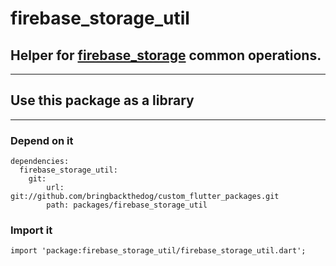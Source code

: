 # firebase_storage_util

## Helper for [firebase_storage](https://pub.dev/packages/firebase_storage) common operations.  
___



## Use this package as a library
____
### Depend on it
```
dependencies:
  firebase_storage_util:
    git: 
        url: git://github.com/bringbackthedog/custom_flutter_packages.git 
        path: packages/firebase_storage_util
```

### Import it

```
import 'package:firebase_storage_util/firebase_storage_util.dart';
```


<!-- My personal Flutter packages.  -->
